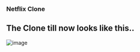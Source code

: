 ### Netflix Clone 


## The Clone till now looks like this.. 
![image](https://github.com/dhruvjaink07/netflix-clone-react/assets/109206275/f9963f5e-c6af-4f46-b6e4-d1af6e997508)
